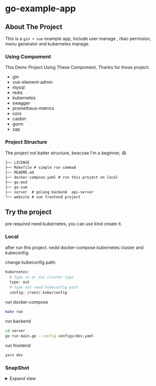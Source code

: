 # go-example-app

<!-- PROJECT SHIELDS -->


<!-- ABOUT THE PROJECT -->
## About The Project

This is a `gin + vue`  example app, include user manage , rbac permision, 
menu generator and kubernetes manage. 

### Using Compoment

This Demo Project Using These Compoment, Thanks for these project: 

- gin
- vue-element-admin
- mysql
- redis
- kubernetes
- swagger
- prometheus-metrics
- cors
- casbin
- gorm
- zap

### Project Structure

The project not batter structure, beacuse I'm a beginner, 😄.

```
├── LICENSE
├── Makefile # simple run commad
├── README.md 
├── docker-compose.yaml # run this project on local
├── go.mod
├── go.sum
├── server  # golang backend  api-server
└── website # vue frontend project
```

## Try the project

pre required need kubernetes, you can use kind create it.

### Local

after run this project. nedd docker-compose kubernetes cluster and kubeconfig.


change kubeconfig path:

```bash
kubernetes:
  # type in or out cluster type
  type: out
  # type out need kubeconfig path
  config: /root/.kube/config
```

run docker-compose

```bash
make run
```

run backend 

```bash
cd server
go run main.go --config configs/dev.yaml
```

run frontend

```bash
yarn dev
```

### SnapShot

<details>
<summary>Expand view</summary>
    <pre>
        <code>.
        <img src="./img/menu.png" width="3820" height="1234" /><br/><br/>
        <img src="./img/role.png" width="3802" height="1242" /><br/><br/>
        <img src="./img/namespace.png" width="3806" height="1246" /><br/><br/>
        <img src="./img/deployment.png" width="3752" height="1330" /><br/><br/>
        <img src="./img/swagger.png" width="3298" height="1852" /><br/><br/>
        </code>
    </pre>
</details>



